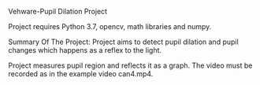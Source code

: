 Vehware-Pupil Dilation Project

Project requires Python 3.7, opencv, math libraries and numpy.

Summary Of The Project: Project aims to detect pupil dilation and pupil changes which happens as a reflex to the light.

Project measures pupil region and reflects it as a graph. The video must be recorded as in the example video can4.mp4.
